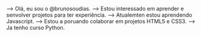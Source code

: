 --> Olá, eu sou o @brunosoudias.
--> Estou interessado em aprender e senvolver projetos para ter experiência.
--> Atualemten estou aprendendo Javascript.
--> Estou a poruando colaborar em projetos HTML5 e CSS3.
--> Ja tenho curso Python.

